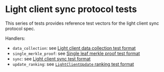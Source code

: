 # Light client sync protocol tests

This series of tests provides reference test vectors for the light client sync
protocol spec.

Handlers:

- `data_collection`: see
  [Light client data collection test format](./data_collection.md)
- `single_merkle_proof`: see
  [Single leaf merkle proof test format](./single_merkle_proof.md)
- `sync`: see [Light client sync test format](./sync.md)
- `update_ranking`: see
  [`LightClientUpdate` ranking test format](./update_ranking.md)
